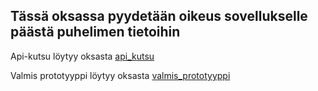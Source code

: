 ## Tässä oksassa pyydetään oikeus sovellukselle päästä puhelimen tietoihin 

Api-kutsu löytyy oksasta [api_kutsu](https://github.com/jarvisenlaura/ReactNativeII/tree/api_kutsu)

Valmis prototyyppi löytyy oksasta [valmis_prototyyppi](https://github.com/jarvisenlaura/ReactNativeII/tree/valmis_prototyyppi)
